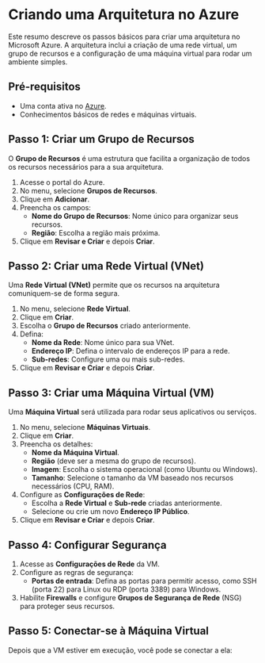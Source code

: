 # Criando uma Arquitetura no Azure

Este resumo descreve os passos básicos para criar uma arquitetura no Microsoft Azure. A arquitetura inclui a criação de uma rede virtual, um grupo de recursos e a configuração de uma máquina virtual para rodar um ambiente simples.

## Pré-requisitos

- Uma conta ativa no [Azure](https://azure.microsoft.com/).
- Conhecimentos básicos de redes e máquinas virtuais.

## Passo 1: Criar um Grupo de Recursos

O **Grupo de Recursos** é uma estrutura que facilita a organização de todos os recursos necessários para a sua arquitetura.

1. Acesse o portal do Azure.
2. No menu, selecione **Grupos de Recursos**.
3. Clique em **Adicionar**.
4. Preencha os campos:
   - **Nome do Grupo de Recursos**: Nome único para organizar seus recursos.
   - **Região**: Escolha a região mais próxima.
5. Clique em **Revisar e Criar** e depois **Criar**.

## Passo 2: Criar uma Rede Virtual (VNet)

Uma **Rede Virtual (VNet)** permite que os recursos na arquitetura comuniquem-se de forma segura.

1. No menu, selecione **Rede Virtual**.
2. Clique em **Criar**.
3. Escolha o **Grupo de Recursos** criado anteriormente.
4. Defina:
   - **Nome da Rede**: Nome único para sua VNet.
   - **Endereço IP**: Defina o intervalo de endereços IP para a rede.
   - **Sub-redes**: Configure uma ou mais sub-redes.
5. Clique em **Revisar e Criar** e depois **Criar**.

## Passo 3: Criar uma Máquina Virtual (VM)

Uma **Máquina Virtual** será utilizada para rodar seus aplicativos ou serviços.

1. No menu, selecione **Máquinas Virtuais**.
2. Clique em **Criar**.
3. Preencha os detalhes:
   - **Nome da Máquina Virtual**.
   - **Região** (deve ser a mesma do grupo de recursos).
   - **Imagem**: Escolha o sistema operacional (como Ubuntu ou Windows).
   - **Tamanho**: Selecione o tamanho da VM baseado nos recursos necessários (CPU, RAM).
4. Configure as **Configurações de Rede**:
   - Escolha a **Rede Virtual** e **Sub-rede** criadas anteriormente.
   - Selecione ou crie um novo **Endereço IP Público**.
5. Clique em **Revisar e Criar** e depois **Criar**.

## Passo 4: Configurar Segurança

1. Acesse as **Configurações de Rede** da VM.
2. Configure as regras de segurança:
   - **Portas de entrada**: Defina as portas para permitir acesso, como SSH (porta 22) para Linux ou RDP (porta 3389) para Windows.
3. Habilite **Firewalls** e configure **Grupos de Segurança de Rede** (NSG) para proteger seus recursos.

## Passo 5: Conectar-se à Máquina Virtual

Depois que a VM estiver em execução, você pode se conectar a ela:

